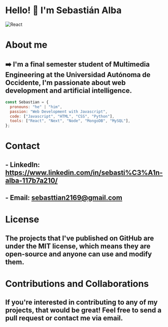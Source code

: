 # Hello! 👋 I'm Sebastián Alba

![React](https://miro.medium.com/v2/resize:fit:1200/1*smuMxL6qzvl-OUxTfuxHUg.jpeg)

# About me

## :arrow_right: I'm a final semester student of Multimedia Engineering at the Universidad Autónoma de Occidente, I'm passionate about web development and artificial intelligence.

```js
const Sebastian = {
  pronouns: "he" | "him",
  passion: "Web Development with Javascript",
  code: ["Javascript", "HTML", "CSS", "Python"],
  tools: ["React", "Next", "Node", "MongoDB", "MySQL"],
};
```

# Contact

## - LinkedIn: https://www.linkedin.com/in/sebasti%C3%A1n-alba-117b7a210/

## - Email: sebasttian2169@gmail.com

# License

## The projects that I've published on GitHub are under the MIT license, which means they are open-source and anyone can use and modify them.

# Contributions and Collaborations

## If you're interested in contributing to any of my projects, that would be great! Feel free to send a pull request or contact me via email.

